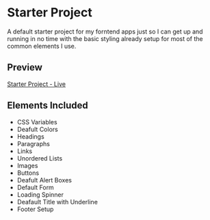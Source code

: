 # Starter Project

A default starter project for my forntend apps just so I can get up and running in no time with the basic styling already setup for most of the common elements I use.

## Preview

[Starter Project - Live](https://svgtextanimation-dk.netlify.app/)

## Elements Included

- CSS Variables
- Deafult Colors
- Headings
- Paragraphs
- Links
- Unordered Lists
- Images
- Buttons
- Deafult Alert Boxes
- Default Form
- Loading Spinner
- Deafault Title with Underline
- Footer Setup
